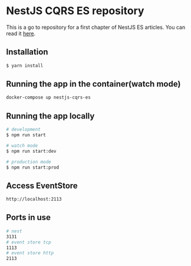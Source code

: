 
# NestJS CQRS ES repository
This is a go to repository for a first chapter of NestJS ES articles.
You can read it [here](https://mateusz-jasiuk.medium.com/nestjs-eventsourcing-journey-chapter-one-command-fundamentals-932c5fcaf8c8).

## Installation

```bash
$ yarn install
```

## Running the app in the container(watch mode)
```bash
docker-compose up nestjs-cqrs-es
``` 
## Running the app locally

```bash
# development
$ npm run start

# watch mode
$ npm run start:dev

# production mode
$ npm run start:prod
```
## Access EventStore
```bash
http://localhost:2113
```

## Ports in use
```bash
# nest
3131
# event store tcp
1113
# event store http
2113
```
